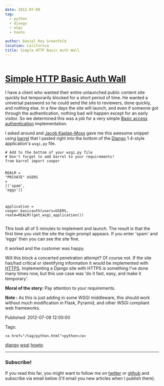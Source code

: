 ```yaml
---
date: 2012-07-09
tag: 
  - python
  - django
  - wsgi
  - howto

author: Daniel Roy Greenfeld
location: California
title: Simple HTTP Basic Auth Wall
---
```

<div class="twelve wide column">

<h1 class="ui block header">
<div class="content">
<a href="/simple-basic-auth-wall.html">Simple HTTP Basic Auth Wall</a>
</div>
</h1>
<p>I have a client who wanted their entire unlaunched public content site
quickly but temporarily blocked for a short period of time. He wanted a
universal password so he could send the site to reviewers, done quickly,
and nothing else. In a few days the site will launch, and even if
someone got through the authentication, nothing bad will happen except
for an early visitor. So we determined this was a job for a very simple
<a href="https://en.wikipedia.org/wiki/Basic_access_authentication" target="_blank">Basic access
authentication</a>
implementation.</p>
<p>I asked around and <a href="http://jacobian.org/" target="_blank">Jacob Kaplan-Moss</a> gave me
this awesome snippet using <a href="http://pypi.python.org/pypi/barrel" target="_blank">barrel</a>
that I pasted right into the bottom of the
<a href="http://djangoproject.com" target="_blank">Django</a> 1.4-style application's <code>wsgi.py</code>
file.</p>
<div class="codehilite ui secondary segment"><pre><span></span><code><span class="c1"># Add to the bottom of your wsgi.py file</span>
<span class="c1"># Don't forget to add barrel to your requirements!</span>
<span class="kn">from</span> <span class="nn">barrel</span> <span class="kn">import</span> <span class="n">cooper</span>

<span class="n">REALM</span> <span class="o">=</span> <span class="s2">"PRIVATE"</span>
<span class="n">USERS</span> <span class="o">=</span> <span class="p">[(</span><span class="s1">'spam'</span><span class="p">,</span> <span class="s1">'eggs'</span><span class="p">)]</span>

<span class="n">application</span> <span class="o">=</span> <span class="n">cooper</span><span class="o">.</span><span class="n">basicauth</span><span class="p">(</span><span class="n">users</span><span class="o">=</span><span class="n">USERS</span><span class="p">,</span> <span class="n">realm</span><span class="o">=</span><span class="n">REALM</span><span class="p">)(</span><span class="n">get_wsgi_application</span><span class="p">())</span>
</code></pre></div>
<p>This took all of 5 minutes to implement and launch. The result is that
the first time you visit the site the login prompt appears. If you enter
'spam' and 'eggs' then you can see the site fine.</p>
<p>It worked and the customer was happy.</p>
<p>Will this block a concerted penetration attempt? Of course not. If the
site has/had critical or identifying information it would be implemented
with <a href="https://en.wikipedia.org/wiki/HTTPS" target="_blank">HTTPS</a>. Implementing a Django
site with HTTPS is something I've done many times now, but this use
case was 'do it fast, easy, and make it temporary'.</p>
<p><strong>Moral of the story:</strong> Pay attention to your requirements.</p>
<p><strong>Note :</strong> As this is just adding in some WSGI middleware, this should
work without much modification in Flask, Pyramid, and other WSGI
compliant web frameworks.</p>
<p>Published: 2012-07-09 12:00:00</p>
<p>Tags:
  
    <a href="/tag/python.html">python</a>
<a href="/tag/django.html">django</a>
<a href="/tag/wsgi.html">wsgi</a>
<a href="/tag/howto.html">howto</a>
</p>
<hr/>
<h3 class="ui header">Subscribe!</h3>
<p>If you read this far, you might want to follow me on <a href="https://twitter.com/pydanny">twitter</a> or <a href="https://github.com/pydanny">github</a> and subscribe via email below (I'll email you new articles when I publish them).</p>
<!-- Begin MailChimp Signup Form -->
</div>